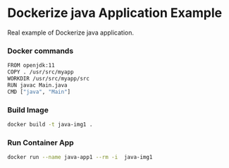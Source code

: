 
# Dockerize java Application Example
Real example of Dockerize java application. 

### Docker commands 
```sh
FROM openjdk:11
COPY . /usr/src/myapp
WORKDIR /usr/src/myapp/src
RUN javac Main.java
CMD ["java", "Main"]
```
### Build Image 
```sh
docker build -t java-img1 .
```
### Run Container App
```sh
docker run --name java-app1 --rm -i  java-img1 
```
